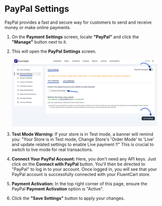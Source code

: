# PayPal Settings

PayPal provides a fast and secure way for customers to send and receive money or make online payments.

1.  On the **Payment Settings** screen, locate **"PayPal"** and click the **"Manage"** button next to it.
2.  This will open the **PayPal Settings** screen.

    ![Screenshot of PayPal Settings Page](/guide/public/images/payments-checkout/paypal-settings.png)

3.  **Test Mode Warning:** If your store is in Test mode, a banner will remind you: "Your Store is in Test mode, Change Store's 'Order Mode' to 'Live' and update related settings to enable Live payment !!" This is crucial to switch to live mode for real transactions.
4.  **Connect Your PayPal Account:**
    Here, you don't need any API keys. Just click on the **Connect with PayPal** button. You'll then be directed to "PayPal" to log in to your account. Once logged in, you will see that your PayPal account is successfully connected with your FluentCart store.
5.  **Payment Activation:** In the top right corner of this page, ensure the PayPal **Payment Activation** option is "Active".
6.  Click the **"Save Settings"** button to apply your changes. 
